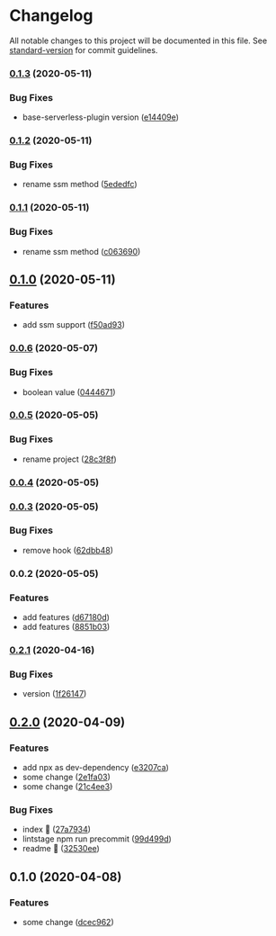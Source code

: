 # Changelog

All notable changes to this project will be documented in this file. See [standard-version](https://github.com/conventional-changelog/standard-version) for commit guidelines.

### [0.1.3](https://github.com/w4rlock/serverless-config/compare/0.1.2...0.1.3) (2020-05-11)


### Bug Fixes

* base-serverless-plugin version ([e14409e](https://github.com/w4rlock/serverless-config/commit/e14409ed16279b4e7bd938fd46d8588a3a27a330))

### [0.1.2](https://github.com/w4rlock/serverless-config/compare/0.1.1...0.1.2) (2020-05-11)


### Bug Fixes

* rename ssm method ([5ededfc](https://github.com/w4rlock/serverless-config/commit/5ededfc84ad29cfb9a3558c69e8461d3b4587c85))

### [0.1.1](https://github.com/w4rlock/serverless-config/compare/0.1.0...0.1.1) (2020-05-11)


### Bug Fixes

* rename ssm method ([c063690](https://github.com/w4rlock/serverless-config/commit/c0636905d591e77efa134d0f9526e4f17a340a38))

## [0.1.0](https://github.com/w4rlock/serverless-config/compare/0.0.6...0.1.0) (2020-05-11)


### Features

* add ssm support ([f50ad93](https://github.com/w4rlock/serverless-config/commit/f50ad934f33420b1eeef11009d865e5c0ed47f54))

### [0.0.6](https://github.com/w4rlock/serverless-config/compare/0.0.5...0.0.6) (2020-05-07)


### Bug Fixes

* boolean value ([0444671](https://github.com/w4rlock/serverless-config/commit/0444671478dade4badbcd727612bc11051af30c8))

### [0.0.5](https://github.com/w4rlock/serverless-config/compare/0.0.4...0.0.5) (2020-05-05)


### Bug Fixes

* rename project ([28c3f8f](https://github.com/w4rlock/serverless-config/commit/28c3f8fffbf1821f3aa025d3fa2e4a6bcc4bc614))

### [0.0.4](https://github.com/w4rlock/serverless-config/compare/0.0.3...0.0.4) (2020-05-05)

### [0.0.3](https://github.com/w4rlock/serverless-config/compare/0.0.2...0.0.3) (2020-05-05)


### Bug Fixes

* remove hook ([62dbb48](https://github.com/w4rlock/serverless-config/commit/62dbb48b4daff555a92756bbdff9b904eaf7d97c))

### 0.0.2 (2020-05-05)


### Features

* add features ([d67180d](https://github.com/w4rlock/serverless-config/commit/d67180d9cf61aa043eb6d304ed97998dd42c21d0))
* add features ([8851b03](https://github.com/w4rlock/serverless-config/commit/8851b0373dcd5ac18763f2a399c3f7d6208a42b1))

### [0.2.1](https://github.com/w4rlock/template-base-serverless-plugin/compare/0.2.0...0.2.1) (2020-04-16)


### Bug Fixes

* version ([1f26147](https://github.com/w4rlock/template-base-serverless-plugin/commit/1f2614749d2126f7143e06c313efdb7c530324fa))

## [0.2.0](https://github.com/w4rlock/template-base-serverless-plugin/compare/0.1.0...0.2.0) (2020-04-09)


### Features

* add npx as dev-dependency ([e3207ca](https://github.com/w4rlock/template-base-serverless-plugin/commit/e3207cabe0428fca2dd4da3477ec149fdeae14ca))
* some change ([2e1fa03](https://github.com/w4rlock/template-base-serverless-plugin/commit/2e1fa03d1ca171b6879bf85728def78a5c849a13))
* some change ([21c4ee3](https://github.com/w4rlock/template-base-serverless-plugin/commit/21c4ee3b6a5bd2c2ac994dc1cc078a56d31e8828))


### Bug Fixes

* index :beer: ([27a7934](https://github.com/w4rlock/template-base-serverless-plugin/commit/27a7934259987d300d217c5529bd27a79b8a28a7))
* lintstage npm run precommit ([99d499d](https://github.com/w4rlock/template-base-serverless-plugin/commit/99d499d0f12000178c7360fd1b97c560dd92ac3b))
* readme :beer: ([32530ee](https://github.com/w4rlock/template-base-serverless-plugin/commit/32530eee45fc6b603ca6fc9bca05309fe20375c8))

## 0.1.0 (2020-04-08)


### Features

* some change ([dcec962](https://github.com/w4rlock/template-base-serverless-plugin/commit/dcec962395cb8c285522ecf4964b8d3dbf947dc5))
